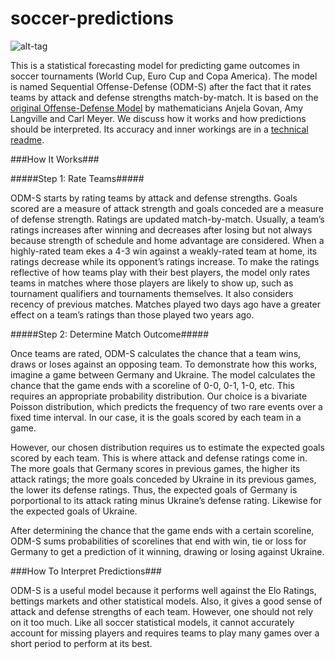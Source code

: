 # soccer-predictions
![alt-tag](https://github.com/thezane/soccer-predictions/blob/master/forecasts/November10.png)

This is a statistical forecasting model for predicting game outcomes in soccer tournaments (World Cup, Euro Cup and Copa America).   The model is named Sequential Offense-Defense (ODM-S) after the fact that it rates teams by attack and defense strengths match-by-match.  It is based on the [original Offense-Defense Model](http://meyer.math.ncsu.edu/Meyer/Talks/OD_RankingCharleston.pdf) by mathematicians Anjela Govan, Amy Langville and Carl Meyer.   We discuss how it works and how predictions should be interpreted.  Its accuracy and inner workings are in a [technical readme](https://github.com/thezane/soccer-predictions/blob/master/technicalReadme.pdf).

###How It Works###

#####Step 1: Rate Teams#####

ODM-S starts by rating teams by attack and defense strengths.  Goals scored are a measure of attack strength and goals conceded are a measure of defense strength.  Ratings are updated match-by-match.  Usually, a team’s ratings increases after winning and decreases after losing but not always because strength of schedule and home advantage are considered.  When a highly-rated team ekes a 4-3 win against a weakly-rated team at home, its ratings decrease while its opponent’s ratings increase.  To make the ratings reflective of how teams play with their best players, the model only rates teams in matches where those players are likely to show up, such as tournament qualifiers and tournaments themselves.  It also considers recency of previous matches.  Matches played two days ago have a greater effect on a team’s ratings than those played two years ago.

#####Step 2: Determine Match Outcome#####

Once teams are rated, ODM-S calculates the chance that a team wins, draws or loses against an opposing team.  To demonstrate how this works, imagine a game between Germany and Ukraine.  The model calculates the chance that the game ends with a scoreline of 0-0, 0-1, 1-0, etc.  This requires an appropriate probability distribution.  Our choice is a bivariate Poisson distribution, which predicts the frequency of two rare events over a fixed time interval.  In our case, it is the goals scored by each team in a game.

However, our chosen distribution requires us to estimate the expected goals scored by each team.  This is where attack and defense ratings
come in.  The more goals that Germany scores in previous games, the higher its attack ratings; the more goals conceded by Ukraine in its
previous games, the lower its defense ratings.  Thus, the expected goals of Germany is porportional to its attack rating minus Ukraine’s
defense rating.  Likewise for the expected goals of Ukraine.

After determining the chance that the game ends with a certain scoreline, ODM-S sums probabilities of scorelines that end with win, tie or loss for Germany to get a prediction of it winning, drawing or losing against Ukraine.

###How To Interpret Predictions###

ODM-S is a useful model because it performs well against the Elo Ratings, bettings markets and other statistical models.  Also, it gives a good sense of attack and defense strengths of each team.  However, one should not rely on it too much.  Like all soccer statistical models, it cannot accurately account for missing players and requires teams to play many games over a short period to perform at its best.
